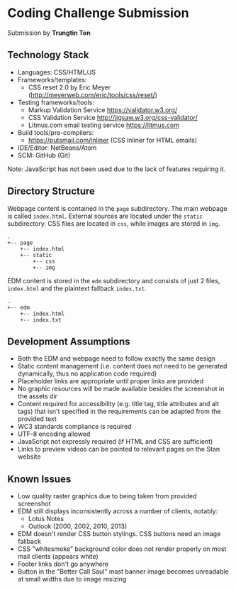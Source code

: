 # Coding Challenge Submission

Submission by **Trungtin Ton**

## Technology Stack

- Languages: CSS/HTML/JS
- Frameworks/templates:
    - CSS reset 2.0 by Eric Meyer (http://meyerweb.com/eric/tools/css/reset/)
- Testing frameworks/tools:
    - Markup Validation Service https://validator.w3.org/
    - CSS Validation Service http://jigsaw.w3.org/css-validator/
    - Litmus.com email testing service https://litmus.com
- Build tools/pre-compilers:
    - https://putsmail.com/inliner (CSS inliner for HTML emails)
- IDE/Editor: NetBeans/Atom
- SCM: GitHub (Git)

Note: JavaScript has not been used due to the lack of features requiring it.

## Directory Structure

Webpage content is contained in the `page` subdirectory. The main webpage
is called `index.html`. External sources are located under the `static`
subdirectory. CSS files are located in `css`, while images are stored in
`img`.

```
.
+-- page
    +-- index.html
    +-- static
        +-- css
        +-- img
```

EDM content is stored in the `edm` subdirectory and consists of just 2 files,
`index.html` and the plaintext fallback `index.txt`.

```
.
+-- edm
    +-- index.html
    +-- index.txt
```

## Development Assumptions

- Both the EDM and webpage need to follow exactly the same design
- Static content management (i.e. content does not need to be generated dynamically, thus no application code required)
- Placeholder links are appropriate until proper links are provided
- No graphic resources will be made available besides the screenshot in the assets dir
- Content required for accessibility (e.g. title tag, title attributes and alt tags) that isn't specified in the requirements can be adapted from the provided text
- WC3 standards compliance is required
- UTF-8 encoding allowed
- JavaScript not expressly required (if HTML and CSS are sufficient)
- Links to preview videos can be pointed to relevant pages on the Stan website

## Known Issues

- Low quality raster graphics due to being taken from provided screenshot
- EDM still displays inconsistently across a number of clients, notably:
    - Lotus Notes
    - Outlook (2000, 2002, 2010, 2013)
- EDM doesn't render CSS button stylings. CSS buttons need an image fallback
- CSS "whitesmoke" background color does not render properly on most mail clients (appears white)
- Footer links don't go anywhere
- Button in the "Better Call Saul" mast banner image becomes unreadable at small widths due to image resizing
